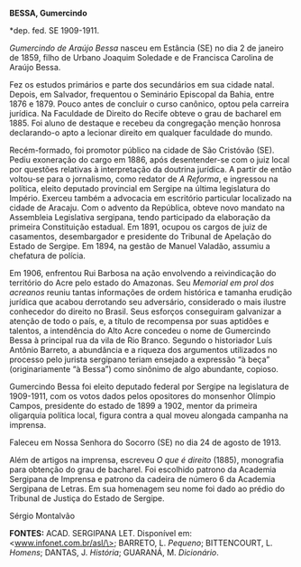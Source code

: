 **BESSA, Gumercindo**

\*dep. fed. SE 1909-1911.

*Gumercindo de Araújo Bessa* nasceu em Estância (SE) no dia 2 de janeiro
de 1859, filho de Urbano Joaquim Soledade e de Francisca Carolina de
Araújo Bessa.

Fez os estudos primários e parte dos secundários em sua cidade natal.
Depois, em Salvador, frequentou o Seminário Episcopal da Bahia, entre
1876 e 1879. Pouco antes de concluir o curso canônico, optou pela
carreira jurídica. Na Faculdade de Direito do Recife obteve o grau de
bacharel em 1885. Foi aluno de destaque e recebeu da congregação menção
honrosa declarando-o apto a lecionar direito em qualquer faculdade do
mundo.

Recém-formado, foi promotor público na cidade de São Cristóvão (SE).
Pediu exoneração do cargo em 1886, após desentender-se com o juiz local
por questões relativas à interpretação da doutrina jurídica. A partir de
então voltou-se para o jornalismo, como redator de *A Reforma*, e
ingressou na política, eleito deputado provincial em Sergipe na última
legislatura do Império. Exerceu também a advocacia em escritório
particular localizado na cidade de Aracaju. Com o advento da República,
obteve novo mandato na Assembleia Legislativa sergipana, tendo
participado da elaboração da primeira Constituição estadual. Em 1891,
ocupou os cargos de juiz de casamentos, desembargador e presidente do
Tribunal de Apelação do Estado de Sergipe. Em 1894, na gestão de Manuel
Valadão, assumiu a chefatura de polícia.

Em 1906, enfrentou Rui Barbosa na ação envolvendo a reivindicação do
território do Acre pelo estado do Amazonas. Seu *Memorial em prol dos
acreanos* reuniu tantas informações de ordem histórica e tamanha
erudição jurídica que acabou derrotando seu adversário, considerado o
mais ilustre conhecedor do direito no Brasil. Seus esforços conseguiram
galvanizar a atenção de todo o país, e, a título de recompensa por suas
aptidões e talentos, a intendência do Alto Acre concedeu o nome de
Gumercindo Bessa à principal rua da vila de Rio Branco. Segundo o
historiador Luís Antônio Barreto, a abundância e a riqueza dos
argumentos utilizados no processo pelo jurista sergipano teriam ensejado
a expressão “à beça” (originariamente “à Bessa”) como sinônimo de algo
abundante, copioso.

Gumercindo Bessa foi eleito deputado federal por Sergipe na legislatura
de 1909-1911, com os votos dados pelos opositores do monsenhor Olímpio
Campos, presidente do estado de 1899 a 1902, mentor da primeira
oligarquia política local, figura contra a qual moveu alongada campanha
na imprensa.

Faleceu em Nossa Senhora do Socorro (SE) no dia 24 de agosto de 1913.

Além de artigos na imprensa, escreveu *O que é direito* (1885),
monografia para obtenção do grau de bacharel. Foi escolhido patrono da
Academia Sergipana de Imprensa e patrono da cadeira de número 6 da
Academia Sergipana de Letras. Em sua homenagem seu nome foi dado ao
prédio do Tribunal de Justiça do Estado de Sergipe.

Sérgio Montalvão

**FONTES:** ACAD. SERGIPANA LET. Disponível em:
\<www.infonet.com.br/asl/\>; BARRETO, L. *Pequeno*; BITTENCOURT, L.
*Homens*; DANTAS, J. *História*; GUARANÁ, M. *Dicionário*.
